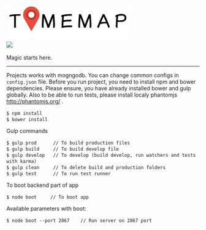 ![Timemap logo](https://github.com/georgelviv/timeMap/blob/master/app/front/static/time_logo--black.png)

[<img src="https://travis-ci.org/georgelviv/timeMap.svg?branch=master">](https://travis-ci.org/georgelviv/timeMap)


Magic starts here.

-----

Projects works with mogngodb. You can change common configs in `config.json` file.
Before you run project, you need to install npm and bower dependencies.
Please ensure, you have already installed bower and gulp globally.
Also to be able to run tests, please install localy phantomjs
http://phantomjs.org/ .
```
$ npm install
$ bower install
```

Gulp commands
```
$ gulp prod      // To build production files
$ gulp build     // To build develop file
$ gulp develop   // To develop (build develop, run watchers and tests with karma)
$ gulp clean     // To delete build and production folders
$ gulp test      // To run test runner
```

To boot backend part of app
```
$ node boot     // To boot app
```
Available parameters with boot:
```
$ node boot --port 2867    // Run server on 2867 port
```

